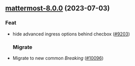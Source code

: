 

## [mattermost-8.0.0](https://github.com/succelle/charts/compare/mattermost-7.0.0...mattermost-8.0.0) (2023-07-03)

### Feat

- hide advanced ingress options behind checbox ([#9203](https://github.com/succelle/charts/issues/9203))
  
  ### Migrate

- Migrate to new common *Breaking* ([#10096](https://github.com/succelle/charts/issues/10096))
  
  